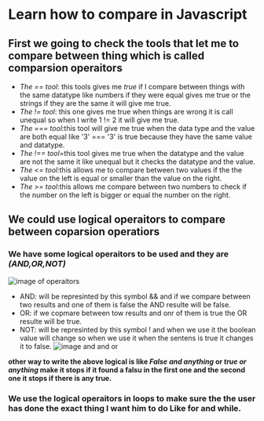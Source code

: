 # Learn how to compare in Javascript

## First we going to check the tools that let me to compare between thing which is called comparsion operaitors

* *The == tool*: this tools gives me *true* if I compare between things with the same datatype like numbers if they were equal gives me true or the strings if they are the same it will give me true.
* *The != tool*: this one gives me true when things are wrong it is call unequal so when I write 1 != 2 it will give me true.
* *The === tool*:this tool will give me true when the data type and the value are both equal like '3' === '3' is true because they have the same value and datatype.
* *The !== tool*=this tool gives me true when the datatype and the value are not the same it like unequal but it checks the datatype and the value.
* *The <= tool*:this allows me to compare between two values if the the value on the left is equal or smaller than the value on the right.
* *The >= tool*:this allows me compare between two numbers to check if the number on the left is bigger or equal the number on the right.
## We could use logical operaitors to compare between coparsion operatiors

### We have some logical operaitors to be used and they are *(AND,OR,NOT)*
![image of operaitors](https://images.slideplayer.com/12/3357396/slides/slide_8.jpg)

* AND: will be represinted by this symbol && and if we compare between two results and one of them is false the AND resulte will be false.
*  OR: if we copmare between tow results and onr of them is true the OR resulte will be true.
*  NOT: will be represinted by this symbol ! and when we use it the boolean value will change so when we use it when the sentens is true it changes it to false.
![image and and or](https://image.itmedia.co.jp/ait/articles/1201/13/r5pic1.jpg)

**other way to write the above logical is like *False and anything* or *true or anything* make it stops if it found a falsu in the first one and the second one it stops if there is any true.**

### We use the logical operaitors in loops to make sure the the user has done the exact thing I want him to do Like for and while.